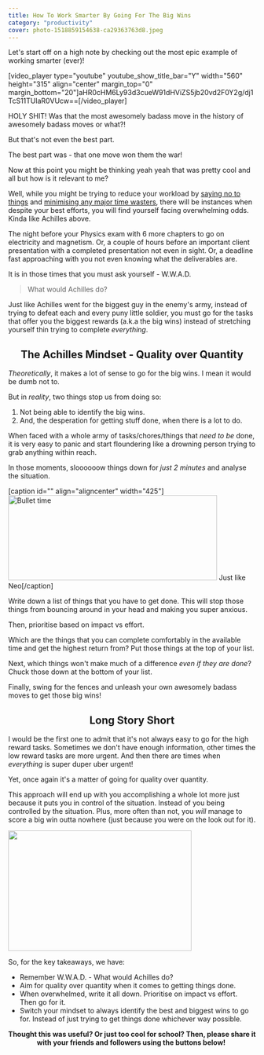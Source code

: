 ```yaml
---
title: How To Work Smarter By Going For The Big Wins
category: "productivity"
cover: photo-1518859154638-ca29363763d8.jpeg
---
```


Let's start off on a high note by checking out the most epic example of working smarter (ever)!

[video_player type="youtube" youtube_show_title_bar="Y" width="560" height="315" align="center" margin_top="0" margin_bottom="20"]aHR0cHM6Ly93d3cueW91dHViZS5jb20vd2F0Y2g/dj1TcS11TUlaR0VUcw==[/video_player]

HOLY SHIT! Was that the most awesomely badass move in the history of awesomely badass moves or what?!

But that's not even the best part.

The best part was - that one move won them the war!

Now at this point you might be thinking yeah yeah that was pretty cool and all but how is it relevant to me?

Well, while you might be trying to reduce your workload by <a href="http://www.thecodetoawesome.com/how-to-make-the-most-of-every-second-you-got/" target="_blank">saying no to things</a> and <a href="http://www.thecodetoawesome.com/the-suitcase-of-life/" target="_blank">minimising any major time wasters</a>, there will be instances when despite your best efforts, you will find yourself facing overwhelming odds. Kinda like Achilles above.

The night before your Physics exam with 6 more chapters to go on electricity and magnetism. Or, a couple of hours before an important client presentation with a completed presentation not even in sight.<strong> </strong>Or, a deadline fast approaching with you not even knowing what the deliverables are.

It is in those times that you must ask yourself - W.W.A.D.
<blockquote>What would Achilles do?</blockquote>
Just like Achilles went for the biggest guy in the enemy's army, instead of trying to defeat each and every puny little soldier, you must go for the tasks that offer you the biggest rewards (a.k.a the big wins) instead of stretching yourself thin trying to complete <em>everything</em>.
<h2 style="text-align: center;">The Achilles Mindset - Quality over Quantity</h2>
<em>Theoretically</em>, it makes a lot of sense to go for the big wins. I mean it would be dumb not to.

But in <em>reality</em>, two things stop us from doing so:
<ol>
	<li>Not being able to identify the big wins.</li>
	<li>And, the desperation for getting stuff done, when there is a lot to do.</li>
</ol>
When faced with a whole army of tasks/chores/things that <em>need to be</em> done, it is very easy to panic and start floundering like a drowning person trying to grab anything within reach.

In those moments, sloooooow things down for<em> just 2 minutes</em> and analyse the situation.

[caption id="" align="aligncenter" width="425"]<img src="http://www.metaltoad.com/sites/default/files/bullet-time.gif" alt="Bullet time" width="425" height="173" /> Just like Neo[/caption]

Write down a list of things that you have to get done. This will stop those things from bouncing around in your head and making you super anxious.

Then, prioritise based on impact vs effort.

Which are the things that you can complete comfortably in the available time and get the highest return from? Put those things at the top of your list.

Next, which things won't make much of a difference <em>even if they are done</em>? Chuck those down at the bottom of your list.

Finally, swing for the fences and unleash your own awesomely badass moves to get those big wins!
<h2 style="text-align: center;">Long Story Short</h2>
I would be the first one to admit that it's not always easy to go for the high reward tasks. Sometimes we don't have enough information, other times the low reward tasks are more urgent. And then there are times when <em>everything</em> is super duper uber urgent!

Yet, once again it's a matter of going for quality over quantity.

This approach will end up with you accomplishing a whole lot more just because it puts you in control of the situation. Instead of you being controlled by the situation. Plus, more often than not, you <em>will</em> manage to score a big win outta nowhere (just because you were on the look out for it).

<img class="aligncenter" src="http://cdn.meme.am/instances/500x/55979532.jpg" alt="" width="373" height="245" />

So, for the key takeaways, we have:
<ul>
	<li>Remember W.W.A.D. - What would Achilles do?</li>
	<li>Aim for quality over quantity when it comes to getting things done.</li>
	<li>When overwhelmed, write it all down. Prioritise on impact vs effort. Then go for it.</li>
	<li>Switch your mindset to always identify the best and biggest wins to go for. Instead of just trying to get things done whichever way possible.</li>
</ul>
<p style="text-align: center;"><strong>Thought this was useful? Or just too cool for school? Then, please share it with your friends and followers using the buttons below! </strong></p>
